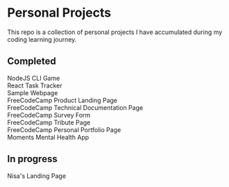 # Personal Projects

This repo is a collection of personal projects I have accumulated during my coding learning journey.

## Completed
NodeJS CLI Game  
React Task Tracker  
Sample Webpage  
FreeCodeCamp Product Landing Page  
FreeCodeCamp Technical Documentation Page  
FreeCodeCamp Survey Form  
FreeCodeCamp Tribute Page  
FreeCodeCamp Personal Portfolio Page\
Moments Mental Health App

## In progress
Nisa's Landing Page
